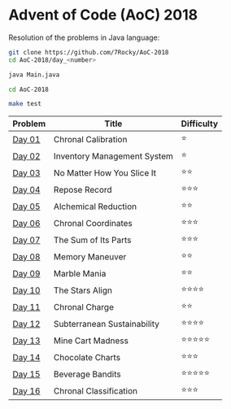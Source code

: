 # Advent of Code (AoC) 2018

Resolution of the problems in Java language:

```bash
git clone https://github.com/7Rocky/AoC-2018
cd AoC-2018/day_<number>

java Main.java
```

```bash
cd AoC-2018

make test
```

| Problem          | Title                              | Difficulty                     |
| ---------------- | ---------------------------------- | ------------------------------ |
| [Day 01](day_01) | Chronal Calibration                | :star:                         |
| [Day 02](day_02) | Inventory Management System        | :star:                         |
| [Day 03](day_03) | No Matter How You Slice It         | :star::star:                   |
| [Day 04](day_04) | Repose Record                      | :star::star::star:             |
| [Day 05](day_05) | Alchemical Reduction               | :star::star:                   |
| [Day 06](day_06) | Chronal Coordinates                | :star::star::star:             |
| [Day 07](day_07) | The Sum of Its Parts               | :star::star::star:             |
| [Day 08](day_08) | Memory Maneuver                    | :star::star:                   |
| [Day 09](day_09) | Marble Mania                       | :star::star:                   |
| [Day 10](day_10) | The Stars Align                    | :star::star::star::star:       |
| [Day 11](day_11) | Chronal Charge                     | :star::star:                   |
| [Day 12](day_12) | Subterranean Sustainability        | :star::star::star::star:       |
| [Day 13](day_13) | Mine Cart Madness                  | :star::star::star::star::star: |
| [Day 14](day_14) | Chocolate Charts                   | :star::star::star:             |
| [Day 15](day_15) | Beverage Bandits                   | :star::star::star::star::star: |
| [Day 16](day_16) | Chronal Classification             | :star::star::star:             |

